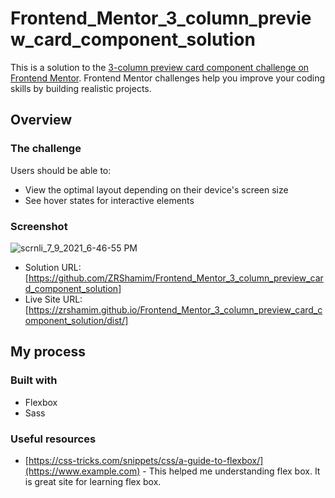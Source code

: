 # Frontend_Mentor_3_column_preview_card_component_solution

This is a solution to the [3-column preview card component challenge on Frontend Mentor](https://www.frontendmentor.io/challenges/3column-preview-card-component-pH92eAR2-). Frontend Mentor challenges help you improve your coding skills by building realistic projects. 

## Overview

### The challenge

Users should be able to:

- View the optimal layout depending on their device's screen size
- See hover states for interactive elements

### Screenshot
![scrnli_7_9_2021_6-46-55 PM](https://user-images.githubusercontent.com/62017674/125080626-dbd1ed00-e0e6-11eb-9837-72157c6fe64b.png)

- Solution URL: [https://github.com/ZRShamim/Frontend_Mentor_3_column_preview_card_component_solution]
- Live Site URL: [https://zrshamim.github.io/Frontend_Mentor_3_column_preview_card_component_solution/dist/]

## My process

### Built with
- Flexbox
- Sass

### Useful resources

- [https://css-tricks.com/snippets/css/a-guide-to-flexbox/](https://www.example.com) - This helped me understanding flex box. It is great site for learning flex box.
